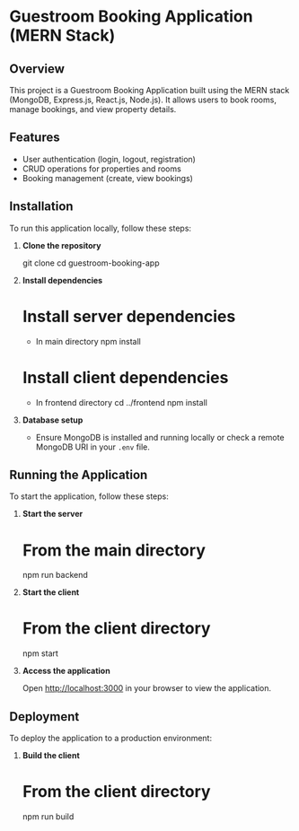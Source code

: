 # Guestroom Booking Application (MERN Stack)

## Overview

This project is a Guestroom Booking Application built using the MERN stack (MongoDB, Express.js, React.js, Node.js). It allows users to book rooms, manage bookings, and view property details.

## Features

- User authentication (login, logout, registration)
- CRUD operations for properties and rooms
- Booking management (create, view bookings)

## Installation

To run this application locally, follow these steps:

1. **Clone the repository**

   git clone <repository-url>
   cd guestroom-booking-app

2. **Install dependencies**

   # Install server dependencies

   - In main directory
     npm install

   # Install client dependencies

   - In frontend directory
     cd ../frontend
     npm install

3. **Database setup**

   - Ensure MongoDB is installed and running locally or check a remote MongoDB URI in your `.env` file.

## Running the Application

To start the application, follow these steps:

1. **Start the server**

   # From the main directory

   npm run backend

2. **Start the client**

   # From the client directory

   npm start

3. **Access the application**

   Open [http://localhost:3000](http://localhost:3000) in your browser to view the application.

## Deployment

To deploy the application to a production environment:

1. **Build the client**

   # From the client directory

   npm run build
